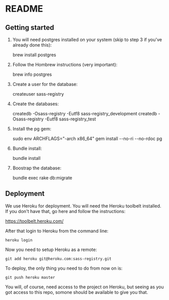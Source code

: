 # README

## Getting started

1. You will need postgres installed on your system (skip to step 3 if you've already done this):

      brew install postgres

2. Follow the Hombrew instructions (very important):

      brew info postgres

3. Create a user for the database:

      createuser sass-registry

4. Create the databases:

      createdb -Osass-registry -Eutf8 sass-registry_development
      createdb -Osass-registry -Eutf8 sass-registry_test

5. Install the pg gem:

      sudo env ARCHFLAGS="-arch x86_64" gem install --no-ri --no-rdoc pg

5. Bundle install:

      bundle install

6. Boostrap the database:

      bundle exec rake db:migrate

## Deployment

We use Heroku for deployment. You will need the Heroku toolbelt installed.
If you don't have that, go here and follow the instructions:

  https://toolbelt.heroku.com/

After that login to Heroku from the command line:

    heroku login

Now you need to setup Heroku as a remote:

    git add heroku git@heroku.com:sass-registry.git

To deploy, the only thing you need to do from now on is:

    git push heroku master

You will, of course, need access to the project on Heroku, but seeing as you
got access to this repo, somone should be available to give you that.
